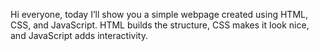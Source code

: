Hi everyone, today I’ll show you a simple webpage created using HTML, CSS, and JavaScript. HTML builds the structure, CSS makes it look nice, and JavaScript adds interactivity.

